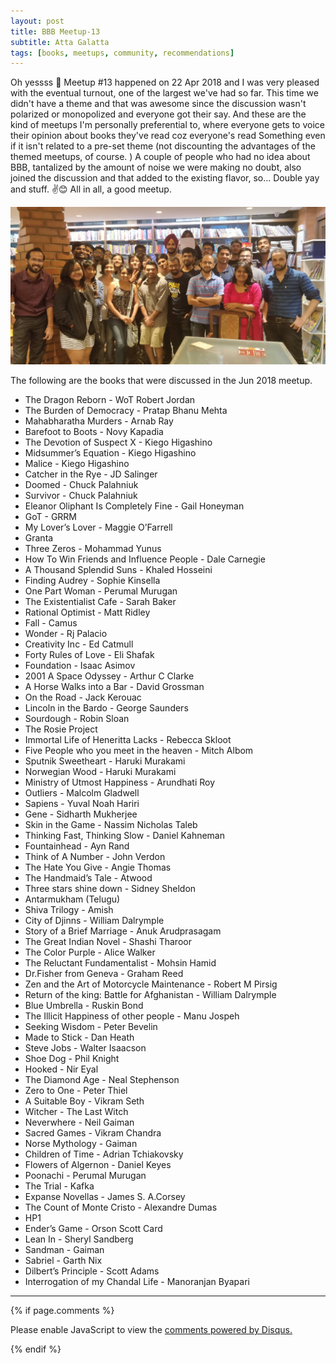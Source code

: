 ```yaml
---
layout: post
title: BBB Meetup-13
subtitle: Atta Galatta
tags: [books, meetups, community, recommendations]
---
```


Oh yessss 🐣 Meetup #13 happened on 22 Apr 2018 and I was very pleased with the eventual turnout, one of the largest we've had so far.
This time we didn't have a theme and that was awesome since the discussion wasn't polarized or monopolized and everyone got their say. And these are the kind of meetups I'm personally preferential to, where everyone gets to voice their opinion about books they've read coz everyone's read Something even if it isn't related to a pre-set theme (not discounting the advantages of the themed meetups, of course. )
A couple of people who had no idea about BBB, tantalized by the amount of noise we were making no doubt, also joined the discussion and that added to the existing flavor, so... Double yay and stuff. ✌️😊
All in all, a good meetup.

![Group](../img/BBB/BBB_13_06_30_2018.jpg)


<p>The following are the books that were discussed in the Jun 2018 meetup. </p>

- The Dragon Reborn - WoT Robert Jordan
- The Burden of Democracy - Pratap Bhanu Mehta
- Mahabharatha Murders - Arnab Ray
- Barefoot to Boots - Novy Kapadia
- The Devotion of Suspect X - Kiego Higashino
- Midsummer’s Equation - Kiego Higashino
- Malice - Kiego Higashino
- Catcher in the Rye - JD Salinger
- Doomed - Chuck Palahniuk
- Survivor - Chuck Palahniuk
- Eleanor Oliphant Is Completely Fine - Gail Honeyman
- GoT - GRRM
- My Lover’s Lover - Maggie O’Farrell
- Granta
- Three Zeros - Mohammad Yunus 
- How To Win Friends and Influence People - Dale Carnegie
- A Thousand Splendid Suns - Khaled Hosseini
- Finding Audrey - Sophie Kinsella
- One Part Woman - Perumal Murugan
- The Existentialist Cafe - Sarah Baker
- Rational Optimist - Matt Ridley
- Fall - Camus
- Wonder - Rj Palacio
- Creativity Inc - Ed Catmull
- Forty Rules of Love - Eli Shafak
- Foundation - Isaac Asimov
- 2001 A Space Odyssey - Arthur C Clarke
- A Horse Walks into a Bar - David Grossman
- On the Road - Jack Kerouac
- Lincoln in the Bardo - George Saunders
- Sourdough - Robin Sloan
- The Rosie Project
- Immortal Life of Heneritta Lacks - Rebecca Skloot
- Five People who you meet in the heaven - Mitch Albom
- Sputnik Sweetheart - Haruki Murakami
- Norwegian Wood - Haruki Murakami
- Ministry of Utmost Happiness - Arundhati Roy
- Outliers - Malcolm Gladwell
- Sapiens - Yuval Noah Hariri
- Gene - Sidharth Mukherjee
- Skin in the Game - Nassim Nicholas Taleb
- Thinking Fast, Thinking Slow - Daniel Kahneman
- Fountainhead - Ayn Rand
- Think of A Number - John Verdon
- The Hate You Give - Angie Thomas
- The Handmaid’s Tale - Atwood
- Three stars shine down - Sidney Sheldon
- Antarmukham (Telugu)
- Shiva Trilogy - Amish
- City of Djinns - William Dalrymple
- Story of a Brief Marriage - Anuk Arudprasagam
- The Great Indian Novel - Shashi Tharoor
- The Color Purple - Alice Walker
- The Reluctant Fundamentalist - Mohsin Hamid
- Dr.Fisher from Geneva - Graham Reed
- Zen and the Art of Motorcycle Maintenance - Robert M Pirsig
- Return of the king: Battle for Afghanistan - William Dalrymple
- Blue Umbrella - Ruskin Bond
- The Illicit Happiness of other people - Manu Jospeh
- Seeking Wisdom - Peter Bevelin
- Made to Stick - Dan Heath
- Steve Jobs - Walter Isaacson
- Shoe Dog - Phil Knight
- Hooked - Nir Eyal
- The Diamond Age - Neal Stephenson
- Zero to One - Peter Thiel
- A Suitable Boy - Vikram Seth
- Witcher - The Last Witch 
- Neverwhere - Neil Gaiman
- Sacred Games - Vikram Chandra
- Norse Mythology - Gaiman
- Children of Time - Adrian Tchiakovsky
- Flowers of Algernon - Daniel Keyes
- Poonachi - Perumal Murugan
- The Trial - Kafka
- Expanse Novellas - James S. A.Corsey
- The Count of Monte Cristo - Alexandre Dumas
- HP1
- Ender’s Game - Orson Scott Card
- Lean In - Sheryl Sandberg
- Sandman - Gaiman
- Sabriel - Garth Nix
- Dilbert’s Principle - Scott Adams
- Interrogation of my Chandal Life - Manoranjan Byapari 

<hr/>

{% if page.comments %}
<div id="disqus_thread"></div>
<script>

/**
*  RECOMMENDED CONFIGURATION VARIABLES: EDIT AND UNCOMMENT THE SECTION BELOW TO INSERT DYNAMIC VALUES FROM YOUR PLATFORM OR CMS.
*  LEARN WHY DEFINING THESE VARIABLES IS IMPORTANT: https://disqus.com/admin/universalcode/#configuration-variables*/
/*
var disqus_config = function () {
this.page.url = brokebibliophilesbangalore.github.io/2018-06-30-BBB-Meetup-13;
  // Replace PAGE_URL with your page's canonical URL variable
this.page.identifier = 2018-06-30-BBB-Meetup-13; 
// Replace PAGE_IDENTIFIER with your page's unique identifier variable
};
*/
(function() { // DON'T EDIT BELOW THIS LINE
var d = document, s = d.createElement('script');
s.src = 'https://brokebibliophilesbangalore.disqus.com/embed.js';
s.setAttribute('data-timestamp', +new Date());
(d.head || d.body).appendChild(s);
})();
</script>
<noscript>Please enable JavaScript to view the <a href="https://disqus.com/?ref_noscript">comments powered by Disqus.</a></noscript>
                            
{% endif %}